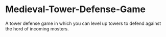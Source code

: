 # Medieval-Tower-Defense-Game
A tower defense game in which you can level up towers to defend against the hord of incoming mosters.
